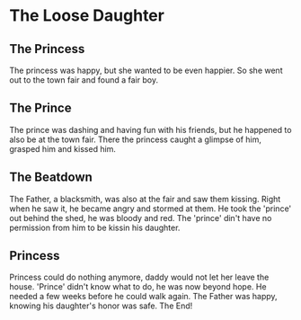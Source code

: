 # The Loose Daughter
## The Princess
The princess was happy, but she wanted to be even happier.
So she went out to the town fair and found a fair boy.
## The Prince
The prince was dashing and having fun with his friends, but he happened to also be at the town fair.
There the princess caught a glimpse of him, grasped him and kissed him.
## The Beatdown
The Father, a blacksmith, was also at the fair and saw them kissing.
Right when he saw it, he became angry and stormed at them.
He took the 'prince' out behind the shed, he was bloody and red.
The 'prince' din't have no permission from him to be kissin his daughter.
## Princess
Princess could do nothing anymore, daddy would not let her leave the house.
'Prince' didn't know what to do, he was now beyond hope. He needed a few weeks before he could walk again.
The Father was happy, knowing his daughter's honor was safe.
The End!